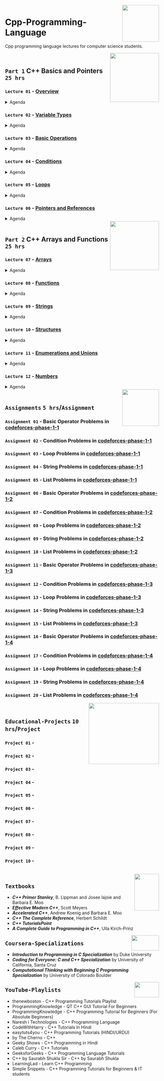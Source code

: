 <img align="right" width="120" height="120" src="https://github.com/cs-MohamedAyman/Computer-Science-Textbooks/blob/master/logos/cpp.jpg">

# Cpp-Programming-Language
Cpp programming language lectures for computer science students.

<img align="right" width="160" height="160" src="https://github.com/cs-MohamedAyman/Computer-Science-Textbooks/blob/master/logos/practice1.jpg">
<br>

## `Part 1` C++ Basics and Pointers `25 hrs`

### `Lecture 01` - [Overview](https://github.com/cs-MohamedAyman/Cpp-Programming-Language/tree/master/Lecture-01-Overview)
<details>
  <summary>Agenda</summary><br>

  - History of C++
  - Interpreter vs. Compiler
  - C++ Identifiers and Reserved Words
  - Lines and Indentation
  - Multi-Line Statements
  - Quotation and Comments
</details>

### `Lecture 02` - [Variable Types](https://github.com/cs-MohamedAyman/Cpp-Programming-Language/tree/master/Lecture-02-Variable-Types)
<details>
  <summary>Agenda</summary><br>

  - C++ Variables
  - C++ Integers
  - C++ Floats
  - C++ Strings
  - C++ Arrays
  - Data Type Conversion
</details>

### `Lecture 03` - [Basic Operations](https://github.com/cs-MohamedAyman/Cpp-Programming-Language/tree/master/Lecture-03-Basic-Operations)
<details>
  <summary>Agenda</summary><br>

  - Arithmetic Operators
  - Comparison Operators
  - Bitwise Operators
  - Assignment Operators
  - Logical Operators
  - Operators Precedence
</details>

### `Lecture 04` - [Conditions](https://github.com/cs-MohamedAyman/Cpp-Programming-Language/tree/master/Lecture-04-Conditions)
<details>
  <summary>Agenda</summary><br>

  - Decision making Definition
  - IF Statement
  - IF and ELSE Statements
  - IF, ELSE IF and ELSE Statements
  - Nested IF Statements
  - Single Statement Suites
  - Switch Statement
</details>

### `Lecture 05` - [Loops](https://github.com/cs-MohamedAyman/Cpp-Programming-Language/tree/master/Lecture-05-Loops)
<details>
  <summary>Agenda</summary><br>

  - Loop Definition
  - While Loop Statements
  - Do While Loop Statements
  - For Loop Statements
  - Nested Loops
  - Loop Control Statements
</details>

### `Lecture 06` - [Pointers and References](https://github.com/cs-MohamedAyman/Cpp-Programming-Language/tree/master/Lecture-07-Pointers-and-References)
<details>
  <summary>Agenda</summary><br>

  - Introduction to Pointers
  - Incrementing and Decrementing Pointers
  - Pointer Comparisons
  - Array of Pointers
  - Pointer to a pointer
  - Reference Variables
</details>


<img align="right" width="160" height="160" src="https://github.com/cs-MohamedAyman/Computer-Science-Textbooks/blob/master/logos/practice1.jpg">
<br>

## `Part 2` C++ Arrays and Functions `25 hrs`

### `Lecture 07` - [Arrays](https://github.com/cs-MohamedAyman/Cpp-Programming-Language/tree/master/Lecture-06-Arrays)
<details>
  <summary>Agenda</summary><br>

  - Introduction to Array
  - Declaring and Initializing Arrays
  - Accessing Array Elements
  - Multi-dimensional Static Arrays
  - Dynamic Arrays
  - Multi-dimensional Dynamic Arrays
</details>

### `Lecture 08` - [Functions](https://github.com/cs-MohamedAyman/Cpp-Programming-Language/tree/master/Lecture-08-Functions)
<details>
  <summary>Agenda</summary><br>

  - Function Definition
  - Function Calls and Return Statement
  - Passing by Reference and Value
  - Function Arguments
  - Higher Order Functions
  - Anonymous Functions
  - Function Prototype
  - Global and Local Variables
</details>

### `Lecture 09` - [Strings](https://github.com/cs-MohamedAyman/Cpp-Programming-Language/tree/master/Lecture-09-Strings)
<details>
  <summary>Agenda</summary><br>

  - Introduction to String
  - Basic String Operations
  - Capacity Functions
  - Element access Functions
  - Modifiers Functions
  - Iterator Functions
  - Manipulating Functions
</details>

### `Lecture 10` - [Structures](https://github.com/cs-MohamedAyman/Cpp-Programming-Language/tree/master/Lecture-10-Structures)
<details>
  <summary>Agenda</summary><br>

  - Introduction to Structures
  - Accessing Struct Members
  - Constructor and Methods
  - Non-Static Members
  - Nested Structs
  - Pointer of Structure
  - Array of Structure
  - Passing Structure by Reference and Value
</details>

### `Lecture 11` - [Enumerations and Unions](https://github.com/cs-MohamedAyman/Cpp-Programming-Language/tree/master/Lecture-11-Enumerations-and-Unions)
<details>
  <summary>Agenda</summary><br>

  - Introduction to Enums and Unions
  - Macro and Typedef
  - Structures vs Unions
  - Nested Enums and Unions
  - Pointer of Enums and Unions
  - Passing Enums and Unions by Reference and Value
</details>

### `Lecture 12` - [Numbers](https://github.com/cs-MohamedAyman/Cpp-Programming-Language/tree/master/Lecture-12-Numbers)
<details>
  <summary>Agenda</summary><br>

  - Numbers in C++
  - Math Module
  - Numeric Module
  - Random Module
  - Iterator Module
</details>


<img align="right" width="120" height="120" src="https://github.com/cs-MohamedAyman/Computer-Science-Textbooks/blob/master/logos/practice2.jpg">
<br>

## `Assignments` `5 hrs`/`Assignment`

### `Assignment 01` - Basic Operator Problems in [codeforces-phase-1-1](https://github.com/cs-MohamedAyman/Problem-Solving-Training/tree/master/level-1/codeforces-phase-1-1)
### `Assignment 02` - Condition Problems in [codeforces-phase-1-1](https://github.com/cs-MohamedAyman/Problem-Solving-Training/tree/master/level-1/codeforces-phase-1-1)
### `Assignment 03` - Loop Problems in [codeforces-phase-1-1](https://github.com/cs-MohamedAyman/Problem-Solving-Training/tree/master/level-1/codeforces-phase-1-1)
### `Assignment 04` - String Problems in [codeforces-phase-1-1](https://github.com/cs-MohamedAyman/Problem-Solving-Training/tree/master/level-1/codeforces-phase-1-1)
### `Assignment 05` - List Problems in [codeforces-phase-1-1](https://github.com/cs-MohamedAyman/Problem-Solving-Training/tree/master/level-1/codeforces-phase-1-1)
### `Assignment 06` - Basic Operator Problems in [codeforces-phase-1-2](https://github.com/cs-MohamedAyman/Problem-Solving-Training/tree/master/level-1/codeforces-phase-1-2)
### `Assignment 07` - Condition Problems in [codeforces-phase-1-2](https://github.com/cs-MohamedAyman/Problem-Solving-Training/tree/master/level-1/codeforces-phase-1-2)
### `Assignment 08` - Loop Problems in [codeforces-phase-1-2](https://github.com/cs-MohamedAyman/Problem-Solving-Training/tree/master/level-1/codeforces-phase-1-2)
### `Assignment 09` - String Problems in [codeforces-phase-1-2](https://github.com/cs-MohamedAyman/Problem-Solving-Training/tree/master/level-1/codeforces-phase-1-2)
### `Assignment 10` - List Problems in [codeforces-phase-1-2](https://github.com/cs-MohamedAyman/Problem-Solving-Training/tree/master/level-1/codeforces-phase-1-2)
### `Assignment 11` - Basic Operator Problems in [codeforces-phase-1-3](https://github.com/cs-MohamedAyman/Problem-Solving-Training/tree/master/level-1/codeforces-phase-1-3)
### `Assignment 12` - Condition Problems in [codeforces-phase-1-3](https://github.com/cs-MohamedAyman/Problem-Solving-Training/tree/master/level-1/codeforces-phase-1-3)
### `Assignment 13` - Loop Problems in [codeforces-phase-1-3](https://github.com/cs-MohamedAyman/Problem-Solving-Training/tree/master/level-1/codeforces-phase-1-3)
### `Assignment 14` - String Problems in [codeforces-phase-1-3](https://github.com/cs-MohamedAyman/Problem-Solving-Training/tree/master/level-1/codeforces-phase-1-3)
### `Assignment 15` - List Problems in [codeforces-phase-1-3](https://github.com/cs-MohamedAyman/Problem-Solving-Training/tree/master/level-1/codeforces-phase-1-3)
### `Assignment 16` - Basic Operator Problems in [codeforces-phase-1-4](https://github.com/cs-MohamedAyman/Problem-Solving-Training/tree/master/level-1/codeforces-phase-1-4)
### `Assignment 17` - Condition Problems in [codeforces-phase-1-4](https://github.com/cs-MohamedAyman/Problem-Solving-Training/tree/master/level-1/codeforces-phase-1-4)
### `Assignment 18` - Loop Problems in [codeforces-phase-1-4](https://github.com/cs-MohamedAyman/Problem-Solving-Training/tree/master/level-1/codeforces-phase-1-4)
### `Assignment 19` - String Problems in [codeforces-phase-1-4](https://github.com/cs-MohamedAyman/Problem-Solving-Training/tree/master/level-1/codeforces-phase-1-4)
### `Assignment 20` - List Problems in [codeforces-phase-1-4](https://github.com/cs-MohamedAyman/Problem-Solving-Training/tree/master/level-1/codeforces-phase-1-4)

<img align="right" width="230" height="200" src="https://github.com/cs-MohamedAyman/Computer-Science-Textbooks/blob/master/logos/educational-projects.jpg">
<br>

## `Educational-Projects` `10 hrs`/`Project`

### `Project 01` -
### `Project 02` -
### `Project 03` -
### `Project 04` -
### `Project 05` -
### `Project 06` -
### `Project 07` -
### `Project 08` -
### `Project 09` -
### `Project 10` -

<br>
<img align="right" width="80" height="120" src="https://github.com/cs-MohamedAyman/Computer-Science-Textbooks/blob/master/logos/textbooks.jpg">

## `Textbooks`

* ***C++ Primer Stanley***, B. Lippman and Josee lajoie and Barbara E. Moo
* ***Effective Modern C++***, Scott Meyers
* ***Accelerated C++***, Andrew Koenig and Barbara E. Moo
* ***C++ The Complete Reference***, Herbert Schildt
* ***C++ TutorialsPoint***
* ***A Complete Guide to Programming in C++***, Ulla Kirch-Prinz

<img align="right" width="90" height="50" src="https://github.com/cs-MohamedAyman/Coursera-Specializations/blob/master/organizations-logos/coursera.jpg">

## `Coursera-Specializations`

* ***Introduction to Programming in C Specialization*** by Duke University
* ***Coding for Everyone: C and C++ Specialization*** by University of California, Santa Cruz
* ***Computational Thinking with Beginning C Programming Specialization*** by University of Colorado Boulder

<img align="right" width="80" height="50" src="https://github.com/cs-MohamedAyman/YouTube-Playlists/blob/master/organizations-logos/youtube.jpg">

## `YouTube-Playlists`

* thenewboston - C++ Programming Tutorials Playlist
* ProgrammingKnowledge - QT C++ GUI Tutorial For Beginners
* ProgrammingKnowledge - C++ Programming Tutorial for Beginners (For Absolute Beginners)
* Naresh i Technologies - C++ Programming Language
* CodeWithHarry - C++ Tutorials In Hindi
* easytuts4you - C++ Programming Tutorials (HINDI/URDU)
* by The Cherno - C++
* Geeky Shows - C++ Programming in Hindi
* Caleb Curry - C++ Tutorials
* GeeksforGeeks - C++ Programming Language Tutorials
* C++ by Saurabh Shukla Sir - C++ by Saurabh Shukla
* LearningLad - Learn C++ Programming
* Simple Snippets - C++ Programming Tutorials for Beginners & IT students
